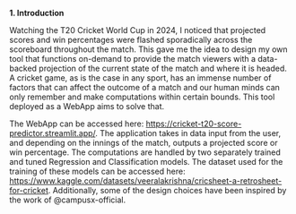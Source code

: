 **1. Introduction**

Watching the T20 Cricket World Cup in 2024, I noticed that projected scores and win percentages were flashed sporadically across the scoreboard throughout the match. This gave me the idea to design my own tool that functions on-demand to provide the match viewers with a data-backed projection of the current state of the match and where it is headed. A cricket game, as is the case in any sport, has an immense number of factors that can affect the outcome of a match and our human minds can only remember and make computations within certain bounds. This tool deployed as a WebApp aims to solve that.

The WebApp can be accessed here: https://cricket-t20-score-predictor.streamlit.app/. The application takes in data input from the user, and depending on the innings of the match, outputs a projected score or win percentage. The computations are handled by two separately trained and tuned Regression and Classification models. The dataset used for the training of these models can be accessed here: https://www.kaggle.com/datasets/veeralakrishna/cricsheet-a-retrosheet-for-cricket. Additionally, some of the design choices have been inspired by the work of @campusx-official.
